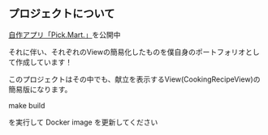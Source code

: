 <div id="top"></div>


## プロジェクトについて


<p><a href="https://apps.apple.com/jp/app/pick-mart/id6474895773">自作アプリ「Pick.Mart.」</a>を公開中</p>
<p>それに伴い、それぞれのViewの簡易化したものを僕自身のポートフォリオとして作成しています！</p>
<p>このプロジェクトはその中でも、献立を表示するView(CookingRecipeView)の簡易版になります。</p>



make build

を実行して Docker image を更新してください
